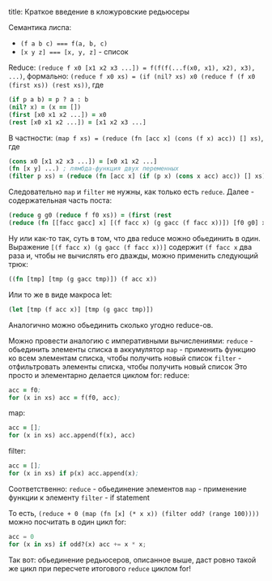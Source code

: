 title: Краткое введение в кложуровские редьюсеры

Семантика лиспа:
- `(f a b c) === f(a, b, c)`
- `[x y z] === [x, y, z]` - список

Reduce: `(reduce f x0 [x1 x2 x3 ...]) = f(f(f(...f(x0, x1), x2), x3), ...)`, формально:
`(reduce f x0 xs) = (if (nil? xs) x0 (reduce f (f x0 (first xs)) (rest xs))`, где
```clojure
(if p a b) = p ? a : b
(nil? x) = (x == [])
(first [x0 x1 x2 ...]) = x0
(rest [x0 x1 x2 ...]) = [x1 x2 x3 ...]
```

В частности:
`(map f xs) = (reduce (fn [acc x] (cons (f x) acc)) [] xs)`, где
```clojure
(cons x0 [x1 x2 x3 ...]) = [x0 x1 x2 ...]
(fn [x y] ...) ; лямбда-функция двух переменных
(filter p xs) = (reduce (fn [acc x] (if (p x) (cons x acc) acc)) [] xs)
````

Следовательно `map` и `filter` не нужны, как только есть `reduce`.
Далее - содержательная часть поста:
```clojure
(reduce g g0 (reduce f f0 xs)) = (first (rest
(reduce (fn [­[facc gacc] x] [(f facc x) (g gacc (f facc x))]) [f0 g0] xs)))
```
Ну или как-то так, суть в том, что два reduce можно обьединить в один.
Выражение `[(f facc x) (g gacc (f facc x))]` содержит `(f facc x` два раза и, чтобы не вычислять его дважды, можно применить следующий трюк:
```clojure
((fn [tmp] [tmp (g gacc tmp)]) (f acc x))
```
Или то же в виде макроса let:
```clojure
(let [tmp (f acc x)] [tmp (g gacc tmp)])
```

Аналогично можно обьединить сколько угодно reduce-ов.

Можно провести аналогию с императивными вычислениями:
`reduce` - обьединить элементы списка в аккумулятор
`map` - применить функцию ко всем элементам списка, чтобы получить новый список
`filter` - отфильтровать элементы списка, чтобы получить новый список
Это просто и элементарно делается циклом for:
reduce:
```clojure
acc = f0;
for (x in xs) acc = f(f0, acc);
```

map:
```clojure
acc = [];
for (x in xs) acc.append(f(x), acc)
```

filter:
```clojure
acc = [];
for (x in xs) if p(x) acc.append(x);
```

Соответственно:
`reduce` - обьединение элементов
`map` - применение функции к элементу
`filter` - if statement

То есть, `(reduce + 0 (map (fn [x] (* x x)) (filter odd? (range 100))))`
можно посчитать в один цикл for:
```python
acc = 0
for (x in xs) if odd?(x) acc += x * x;
```

Так вот: обьединение редьюсеров, описанное выше, даст ровно такой же цикл при пересчете итогового `reduce` циклом for!

